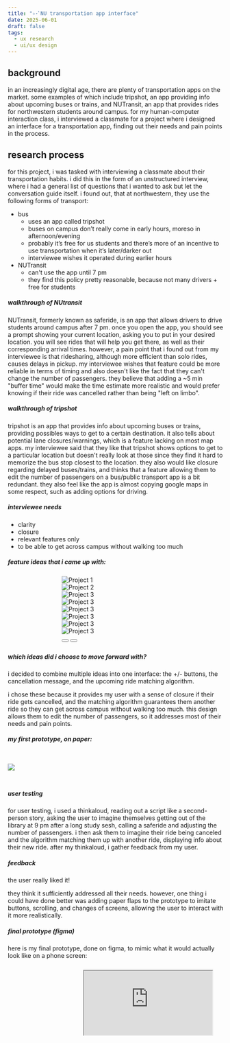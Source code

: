 ```yaml
---
title: "✧･ﾟNU transportation app interface"
date: 2025-06-01
draft: false
tags:
  - ux research
  - ui/ux design
---
```


## background

in an increasingly digital age, there are plenty of transportation apps on the market. some examples of which include tripshot, an app providing info about upcoming buses or trains, and NUTransit, an app that provides rides for northwestern students around campus. for my human-computer interaction class, i interviewed a classmate for a project where i designed an interface for a transportation app, finding out their needs and pain points in the process.

## research process

for this project, i was tasked with interviewing a classmate about their transportation habits. i did this in the form of an unstructured interview, where i had a general list of questions that i wanted to ask but let the conversation guide itself. i found out, that at northwestern, they use the following forms of transport:

- bus
    - uses an app called tripshot
    - buses on campus don’t really come in early hours, moreso in afternoon/evening
    - probably it’s free for us students and there’s more of an incentive to use transportation when it’s later/darker out
    - interviewee wishes it operated during earlier hours
- NUTransit
    - can't use the app until 7 pm
    - they find this policy pretty reasonable, because not many drivers + free for students

##### walkthrough of NUtransit

NUTransit, formerly known as saferide, is an app that allows drivers to drive students around campus after 7 pm. once you open the app, you should see a prompt showing your current location, asking you to put in your desired location. you will see rides that will help you get there, as well as their corresponding arrival times. however, a pain point that i found out from my interviewee is that ridesharing, although more efficient than solo rides, causes delays in pickup. my interviewee wishes that feature could be more reliable in terms of timing and also doesn't like the fact that they can't change the number of passengers. they believe that adding a ~5 min "buffer time" would make the time estimate more realistic and would prefer knowing if their ride was cancelled rather than being "left on limbo".

##### walkthrough of tripshot

tripshot is an app that provides info about upcoming buses or trains, providing possibles ways to get to a certain destination. it also tells about potential lane closures/warnings, which is a feature lacking on most map apps. my interviewee said that they like that tripshot shows options to get to a particular location but doesn't really look at those since they find it hard to memorize the bus stop closest to the location. they also would like closure regarding delayed buses/trains, and thinks that a feature allowing them to edit the number of passengers on a bus/public transport app is a bit redundant. they also feel like the app is almost copying google maps in some respect, such as adding options for driving.

##### interviewee needs

- clarity
- closure
- relevant features only
- to be able to get across campus without walking too much

##### feature ideas that i came up with:
<div id="carouselExample" class="carousel slide" data-bs-ride="carousel" style="max-width: 50%; margin-top: 5%; margin-bottom: 5%; margin-left: 25%;">
  <div class="carousel-inner">
    <div class="carousel-item active">
      <img src="/images/ideation/1.png" class="d-block w-100" alt="Project 1">
    </div>
    <div class="carousel-item">
      <img src="/images/ideation/2.png" class="d-block w-100" alt="Project 2">
    </div>
    <div class="carousel-item">
      <img src="/images/ideation/3.png" class="d-block w-100" alt="Project 3">
    </div>
    <div class="carousel-item">
      <img src="/images/ideation/4.png" class="d-block w-100" alt="Project 3">
    </div>
    <div class="carousel-item">
      <img src="/images/ideation/5.png" class="d-block w-100" alt="Project 3">
    </div>
    <div class="carousel-item">
      <img src="/images/ideation/6.png" class="d-block w-100" alt="Project 3">
    </div>
    <div class="carousel-item">
      <img src="/images/ideation/7.png" class="d-block w-100" alt="Project 3">
    </div>
    <div class="carousel-item">
      <img src="/images/ideation/8.png" class="d-block w-100" alt="Project 3">
    </div>
  </div>
  <button class="carousel-control-prev" type="button" data-bs-target="#carouselExample" data-bs-slide="prev">
    <span class="carousel-control-prev-icon" aria-hidden="true"></span>
  </button>
  <button class="carousel-control-next" type="button" data-bs-target="#carouselExample" data-bs-slide="next">
    <span class="carousel-control-next-icon" aria-hidden="true"></span>
  </button>
</div>

##### which ideas did i choose to move forward with?

i decided to combine multiple ideas into one interface: the +/- buttons, the cancellation message, and the upcoming ride matching algorithm.

i chose these because it provides my user with a sense of closure if their ride gets cancelled, and the matching algorithm guarantees them another ride so they can get across campus without walking too much. this design allows them to edit the number of passengers, so it addresses most of their needs and pain points.

##### my first prototype, on paper:
<img src="/images/prototype.png" class="mx-auto d-block" style="max-width: 50%; margin-top: 5%; margin-bottom: 5%;">

##### user testing

for user testing, i used a thinkaloud, reading out a script like a second-person story, asking the user to imagine themselves getting out of the library at 9 pm after a long study sesh, calling a saferide and adjusting the number of passengers. i then ask them to imagine their ride being canceled and the algorithm matching them up with another ride, displaying info about their new ride. after my thinkaloud, i gather feedback from my user.

##### feedback

the user really liked it!

they think it sufficiently addressed all their needs. however, one thing i could have done better was adding paper flaps to the prototype to imitate buttons, scrolling, and changes of screens, allowing the user to interact with it more realistically.

##### final prototype (figma)

here is my final prototype, done on figma, to mimic what it would actually look like on a phone screen:

<div style="max-width: 50%; margin-top: 5%; margin-bottom: 5%; margin-left: 35%;">
    <iframe
        src="https://embed.figma.com/design/wAuBDtKiUjtUa8D5EDGBVC/Untitled?node-id=0-1&embed-host=share"
        allowfullscreen>
    </iframe>
</div>